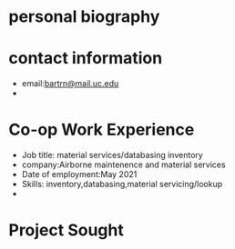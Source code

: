 # personal biography
# contact information
* email:bartrn@mail.uc.edu
* 
# Co-op Work Experience
* Job title: material services/databasing inventory
* company:Airborne maintenence and material services
* Date of employment:May 2021
* Skills: inventory,databasing,material servicing/lookup
* 


# Project Sought
